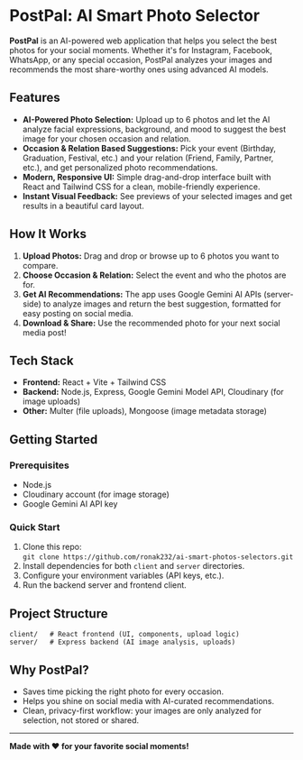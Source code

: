# PostPal: AI Smart Photo Selector

**PostPal** is an AI-powered web application that helps you select the best photos for your social moments. Whether it's for Instagram, Facebook, WhatsApp, or any special occasion, PostPal analyzes your images and recommends the most share-worthy ones using advanced AI models.

## Features

- **AI-Powered Photo Selection:** Upload up to 6 photos and let the AI analyze facial expressions, background, and mood to suggest the best image for your chosen occasion and relation.
- **Occasion & Relation Based Suggestions:** Pick your event (Birthday, Graduation, Festival, etc.) and your relation (Friend, Family, Partner, etc.), and get personalized photo recommendations.
- **Modern, Responsive UI:** Simple drag-and-drop interface built with React and Tailwind CSS for a clean, mobile-friendly experience.
- **Instant Visual Feedback:** See previews of your selected images and get results in a beautiful card layout.

## How It Works

1. **Upload Photos:** Drag and drop or browse up to 6 photos you want to compare.
2. **Choose Occasion & Relation:** Select the event and who the photos are for.
3. **Get AI Recommendations:** The app uses Google Gemini AI APIs (server-side) to analyze images and return the best suggestion, formatted for easy posting on social media.
4. **Download & Share:** Use the recommended photo for your next social media post!

## Tech Stack

- **Frontend:** React + Vite + Tailwind CSS
- **Backend:** Node.js, Express, Google Gemini Model API, Cloudinary (for image uploads)
- **Other:** Multer (file uploads), Mongoose (image metadata storage)

## Getting Started

### Prerequisites

- Node.js
- Cloudinary account (for image storage)
- Google Gemini AI API key

### Quick Start

1. Clone this repo:  
   `git clone https://github.com/ronak232/ai-smart-photos-selectors.git`
2. Install dependencies for both `client` and `server` directories.
3. Configure your environment variables (API keys, etc.).
4. Run the backend server and frontend client.

## Project Structure

```
client/   # React frontend (UI, components, upload logic)
server/   # Express backend (AI image analysis, uploads)
```

## Why PostPal?

- Saves time picking the right photo for every occasion.
- Helps you shine on social media with AI-curated recommendations.
- Clean, privacy-first workflow: your images are only analyzed for selection, not stored or shared.

---

**Made with ❤️ for your favorite social moments!**
